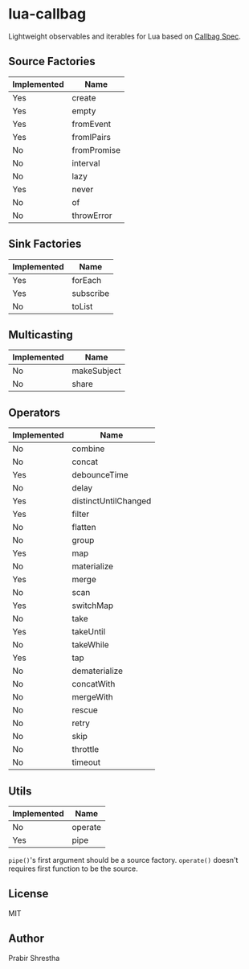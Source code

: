 # lua-callbag

Lightweight observables and iterables for Lua based on [Callbag Spec](https://github.com/callbag/callbag). 

## Source Factories

| Implemented   | Name                                                   |
|---------------|--------------------------------------------------------|
| Yes           | create                                                 |
| Yes           | empty                                                  |
| Yes           | fromEvent                                              |
| Yes           | fromIPairs                                             |
| No            | fromPromise                                            |
| No            | interval                                               |
| No            | lazy                                                   |
| Yes           | never                                                  |
| No            | of                                                     |
| No            | throwError                                             |

## Sink Factories

| Implemented   | Name                                                   |
|---------------|--------------------------------------------------------|
| Yes           | forEach                                                |
| Yes           | subscribe                                              |
| No            | toList                                                 |

## Multicasting

| Implemented   | Name                                                   |
|---------------|--------------------------------------------------------|
| No            | makeSubject                                            |
| No            | share                                                  |

## Operators

| Implemented   | Name                                                   |
|---------------|--------------------------------------------------------|
| No            | combine                                                |
| No            | concat                                                 |
| Yes           | debounceTime                                           |
| No            | delay                                                  |
| Yes           | distinctUntilChanged                                   |
| Yes           | filter                                                 |
| No            | flatten                                                |
| No            | group                                                  |
| Yes           | map                                                    |
| No            | materialize                                            |
| Yes           | merge                                                  |
| No            | scan                                                   |
| Yes           | switchMap                                              |
| No            | take                                                   |
| Yes           | takeUntil                                              |
| No            | takeWhile                                              |
| Yes           | tap                                                    |
| No            | dematerialize                                          |
| No            | concatWith                                             |
| No            | mergeWith                                              |
| No            | rescue                                                 |
| No            | retry                                                  |
| No            | skip                                                   |
| No            | throttle                                               |
| No            | timeout                                                |

## Utils

| Implemented   | Name                                                   |
|---------------|--------------------------------------------------------|
| No            | operate                                                |
| Yes           | pipe                                                   |

`pipe()`'s first argument should be a source factory.
`operate()` doesn't requires first function to be the source.

## License

MIT

## Author

Prabir Shrestha
